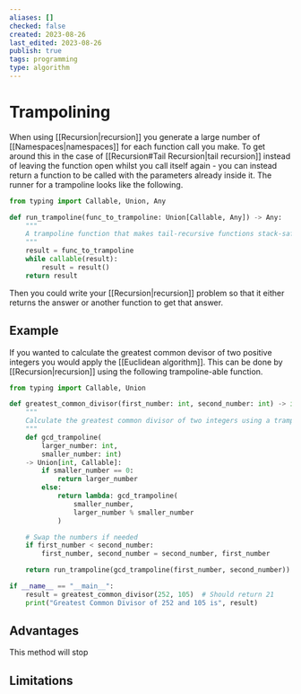 ```yaml
---
aliases: []
checked: false
created: 2023-08-26
last_edited: 2023-08-26
publish: true
tags: programming
type: algorithm
---
```

# Trampolining

When using [[Recursion|recursion]] you generate a large number of [[Namespaces|namespaces]] for each function call you make. To get around this in the case of [[Recursion#Tail Recursion|tail recursion]] instead of leaving the function open whilst you call itself again - you can instead return a function to be called with the parameters already inside it. The runner for a trampoline looks like the following.

```python
from typing import Callable, Union, Any

def run_trampoline(func_to_trampoline: Union[Callable, Any]) -> Any:
    """
    A trampoline function that makes tail-recursive functions stack-safe.
    """
    result = func_to_trampoline
    while callable(result):
        result = result()
    return result
```

Then you could write your [[Recursion|recursion]] problem so that it either returns the answer or another function to get that answer.

## Example

If you wanted to calculate the greatest common devisor of two positive integers you would apply the [[Euclidean algorithm]]. This can be done by [[Recursion|recursion]] using the following trampoline-able function.

```python
from typing import Callable, Union

def greatest_common_divisor(first_number: int, second_number: int) -> int:
    """
    Calculate the greatest common divisor of two integers using a trampoline.
    """
    def gcd_trampoline(
	    larger_number: int,
	    smaller_number: int)
	-> Union[int, Callable]:
        if smaller_number == 0:
            return larger_number
        else:
            return lambda: gcd_trampoline(
	            smaller_number,
	            larger_number % smaller_number
	        )

    # Swap the numbers if needed
    if first_number < second_number:
        first_number, second_number = second_number, first_number

    return run_trampoline(gcd_trampoline(first_number, second_number))

if __name__ == "__main__":
    result = greatest_common_divisor(252, 105)  # Should return 21
    print("Greatest Common Divisor of 252 and 105 is", result)

```

## Advantages

This method will stop

## Limitations
